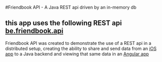 #Friendbook API - A Java REST api driven by an in-memory db

## this app uses the following REST api [be.friendbook.api](https://github.com/kaspercools/be.friendbook.api)

Friendbook API was created to demonstrate the use of a REST api in a distributed setup, creating the ability to share and send data from an [iOS app](https://github.com/kaspercools/be.friendbook.ios) to a Java backend and viewing that same data in an [Angular app](https://github.com/kaspercools/be.friendbook.ng2)
